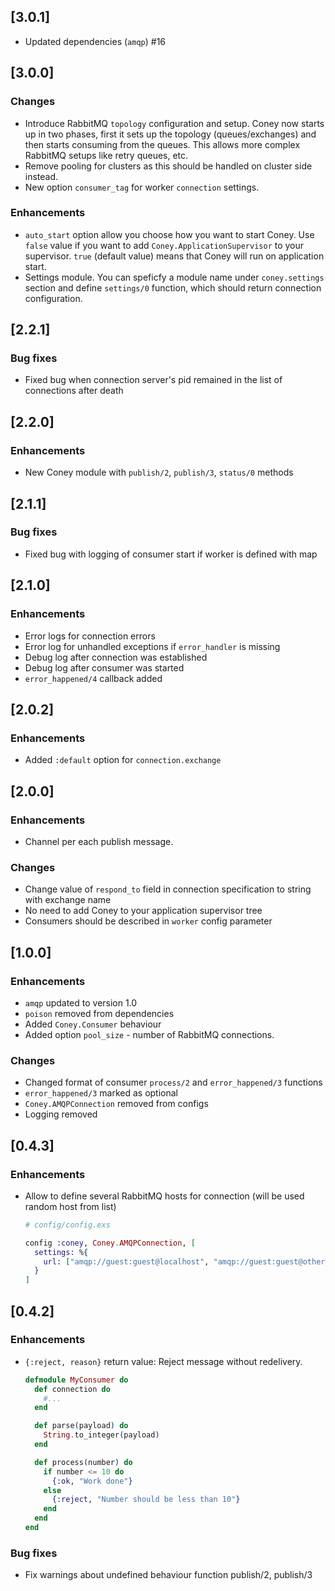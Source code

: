 
## [3.0.1]

- Updated dependencies (`amqp`) #16

## [3.0.0]

### Changes

- Introduce RabbitMQ `topology` configuration and setup. Coney now starts up in two phases, first it sets up the topology (queues/exchanges) and then starts consuming from the queues. This allows more complex RabbitMQ setups like retry queues, etc.
- Remove pooling for clusters as this should be handled on cluster side instead.
- New option `consumer_tag` for worker `connection` settings.

### Enhancements

- `auto_start` option allow you choose how you want to start Coney. Use `false` value if you want to add `Coney.ApplicationSupervisor` to your supervisor. `true` (default value) means that Coney will run on application start.
- Settings module. You can speficfy a module name under `coney.settings` section and define `settings/0` function, which should return connection configuration.

## [2.2.1]

### Bug fixes

- Fixed bug when connection server's pid remained in the list of connections after death

## [2.2.0]

### Enhancements

- New Coney module with `publish/2`, `publish/3`, `status/0` methods

## [2.1.1]

### Bug fixes

- Fixed bug with logging of consumer start if worker is defined with map

## [2.1.0]

### Enhancements

- Error logs for connection errors
- Error log for unhandled exceptions if `error_handler` is missing
- Debug log after connection was established
- Debug log after consumer was started
- `error_happened/4` callback added

## [2.0.2]

### Enhancements

- Added `:default` option for `connection.exchange`

## [2.0.0]

### Enhancements

- Channel per each publish message.

### Changes

- Change value of `respond_to` field in connection specification to string with exchange name
- No need to add Coney to your application supervisor tree
- Consumers should be described in `worker` config parameter

## [1.0.0]

### Enhancements

- `amqp` updated to version 1.0
- `poison` removed from dependencies
- Added `Coney.Consumer` behaviour
- Added option `pool_size` - number of RabbitMQ connections.

### Changes
- Changed format of consumer `process/2` and `error_happened/3` functions
- `error_happened/3` marked as optional
- `Coney.AMQPConnection` removed from configs
- Logging removed

## [0.4.3]

### Enhancements

- Allow to define several RabbitMQ hosts for connection (will be used random host from list)

  ```elixir
  # config/config.exs

  config :coney, Coney.AMQPConnection, [
    settings: %{
      url: ["amqp://guest:guest@localhost", "amqp://guest:guest@other_host"]
    }
  ]
  ```

## [0.4.2]

### Enhancements

- `{:reject, reason}` return value:
  Reject message without redelivery.

  ```elixir
  defmodule MyConsumer do
    def connection do
      #...
    end

    def parse(payload) do
      String.to_integer(payload)
    end

    def process(number) do
      if number <= 10 do
        {:ok, "Work done"}
      else
        {:reject, "Number should be less than 10"}
      end
    end
  end
  ```
### Bug fixes

- Fix warnings about undefined behaviour function publish/2, publish/3
